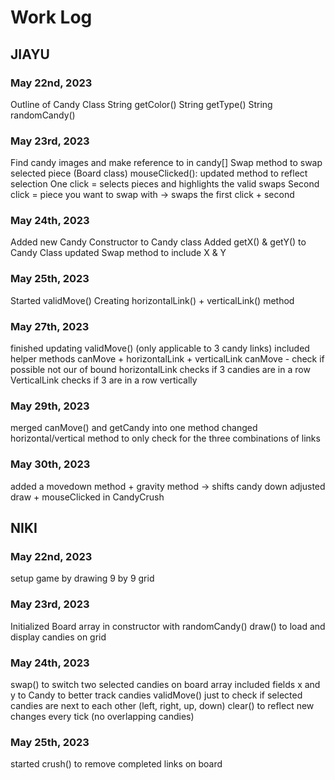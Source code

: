 # Work Log

## JIAYU

### May 22nd, 2023

Outline of Candy Class
String getColor()
String getType()
String randomCandy()


### May 23rd, 2023
Find candy images and make reference to in candy[]
Swap method to swap selected piece (Board class)
mouseClicked(): updated method to reflect selection
        One click = selects pieces and highlights the valid swaps
        Second click = piece you want to swap with → swaps the first click + second

### May 24th, 2023
Added new Candy Constructor to Candy class
Added getX() & getY() to Candy Class
updated Swap method to include X & Y

### May 25th, 2023
Started validMove()
  Creating horizontalLink() + verticalLink() method

### May 27th, 2023
finished updating validMove() (only applicable to 3 candy links)
included helper methods canMove + horizontalLink + verticalLink
canMove - check if possible not our of bound
horizontalLink checks if 3 candies are in a row
VerticalLink checks if 3 are in a row vertically

### May 29th, 2023
merged canMove() and getCandy into one method
changed horizontal/vertical method to only check for the three combinations of links

### May 30th, 2023
added a movedown method + gravity method -> shifts candy down
adjusted draw + mouseClicked in CandyCrush


## NIKI

### May 22nd, 2023
setup game by drawing 9 by 9 grid

### May 23rd, 2023
Initialized Board array in constructor with randomCandy()
draw() to load and display candies on grid

### May 24th, 2023
swap() to switch two selected candies on board array
included fields x and y to Candy to better track candies
validMove() just to check if selected candies are next to each other (left, right, up, down)
clear() to reflect new changes every tick (no overlapping candies)

### May 25th, 2023
started crush() to remove completed links on board
